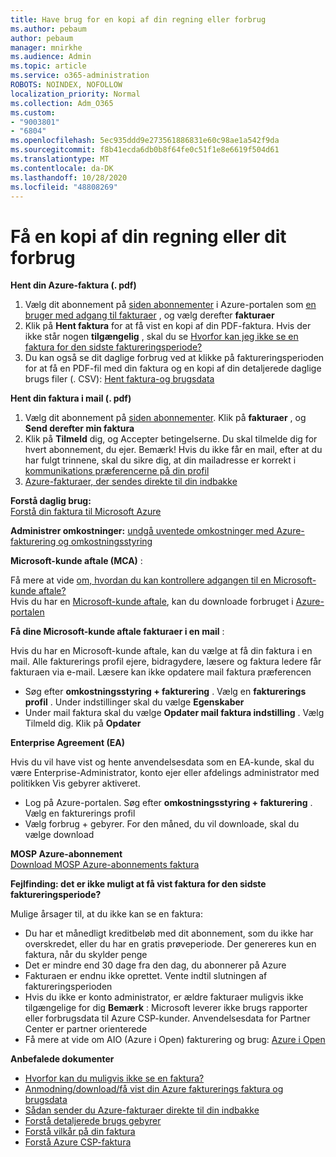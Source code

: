 ```yaml
---
title: Have brug for en kopi af din regning eller forbrug
ms.author: pebaum
author: pebaum
manager: mnirkhe
ms.audience: Admin
ms.topic: article
ms.service: o365-administration
ROBOTS: NOINDEX, NOFOLLOW
localization_priority: Normal
ms.collection: Adm_O365
ms.custom:
- "9003801"
- "6804"
ms.openlocfilehash: 5ec935ddd9e273561886831e60c98ae1a542f9da
ms.sourcegitcommit: f8b41ecda6db0b8f64fe0c51f1e8e6619f504d61
ms.translationtype: MT
ms.contentlocale: da-DK
ms.lasthandoff: 10/28/2020
ms.locfileid: "48808269"
---
```

# <a name="get-a-copy-of-your-bill-or-usage"></a>Få en kopi af din regning eller dit forbrug

**Hent din Azure-faktura (. pdf)**

1. Vælg dit abonnement på [siden abonnementer](https://portal.azure.com/#blade/Microsoft_Azure_Billing/SubscriptionsBlade) i Azure-portalen som [en bruger med adgang til fakturaer](https://docs.microsoft.com/azure/cost-management-billing/manage/manage-billing-access?WT.mc_id=Portal-Microsoft_Azure_Support) , og vælg derefter **fakturaer**
2. Klik på **Hent faktura** for at få vist en kopi af din PDF-faktura. Hvis der ikke står nogen **tilgængelig** , skal du se [Hvorfor kan jeg ikke se en faktura for den sidste faktureringsperiode?](https://docs.microsoft.com/azure/cost-management-billing/manage/download-azure-invoice-daily-usage-date?WT.mc_id=Portal-Microsoft_Azure_Support#noinvoice)
3. Du kan også se dit daglige forbrug ved at klikke på faktureringsperioden for at få en PDF-fil med din faktura og en kopi af din detaljerede daglige brugs filer (. CSV): [Hent faktura-og brugsdata](https://docs.microsoft.com/azure/cost-management-billing/manage/download-azure-invoice-daily-usage-date?WT.mc_id=Portal-Microsoft_Azure_Support)

**Hent din faktura i mail (. pdf)**

1. Vælg dit abonnement på [siden abonnementer](https://ms.portal.azure.com/#blade/Microsoft_Azure_Billing/SubscriptionsBlade). Klik på **fakturaer** , og **Send derefter min faktura**
2. Klik på **Tilmeld** dig, og Accepter betingelserne. Du skal tilmelde dig for hvert abonnement, du ejer. Bemærk! Hvis du ikke får en mail, efter at du har fulgt trinnene, skal du sikre dig, at din mailadresse er korrekt i [kommunikations præferencerne på din profil](https://account.windowsazure.com/profile)
3. [Azure-fakturaer, der sendes direkte til din indbakke](https://azure.microsoft.com/blog/azure-email-invoices/)

**Forstå daglig brug:**  
 [Forstå din faktura til Microsoft Azure](https://docs.microsoft.com/azure/cost-management-billing/understand/review-individual-bill?WT.mc_id=Portal-Microsoft_Azure_Support)  

**Administrer omkostninger:** [undgå uventede omkostninger med Azure-fakturering og omkostningsstyring](https://docs.microsoft.com/azure/cost-management-billing/manage/getting-started?WT.mc_id=Portal-Microsoft_Azure_Support)  

**Microsoft-kunde aftale (MCA)** :

Få mere at vide  [om, hvordan du kan kontrollere adgangen til en Microsoft-kunde aftale?](https://docs.microsoft.com/azure/cost-management-billing/manage/download-azure-invoice-daily-usage-date?WT.mc_id=Portal-Microsoft_Azure_Support#check-access-to-a-microsoft-customer-agreement)  
Hvis du har en [Microsoft-kunde aftale](https://docs.microsoft.com/azure/cost-management-billing/manage/download-azure-invoice-daily-usage-date?WT.mc_id=Portal-Microsoft_Azure_Support#check-access-to-a-microsoft-customer-agreement), kan du downloade forbruget i [Azure-portalen](https://portal.azure.com/)

**Få dine Microsoft-kunde aftale fakturaer i en mail** :

Hvis du har en Microsoft-kunde aftale, kan du vælge at få din faktura i en mail. Alle fakturerings profil ejere, bidragydere, læsere og faktura ledere får fakturaen via e-mail. Læsere kan ikke opdatere mail faktura præferencen

- Søg efter **omkostningsstyring + fakturering** . Vælg en **fakturerings profil** . Under indstillinger skal du vælge **Egenskaber**
- Under mail faktura skal du vælge **Opdater mail faktura indstilling** . Vælg Tilmeld dig. Klik på **Opdater**

**Enterprise Agreement (EA)**

Hvis du vil have vist og hente anvendelsesdata som en EA-kunde, skal du være Enterprise-Administrator, konto ejer eller afdelings administrator med politikken Vis gebyrer aktiveret.

- Log på Azure-portalen. Søg efter **omkostningsstyring + fakturering** . Vælg en fakturerings profil
- Vælg forbrug + gebyrer. For den måned, du vil downloade, skal du vælge download

**MOSP Azure-abonnement**  
[Download MOSP Azure-abonnements faktura](https://docs.microsoft.com/azure/cost-management-billing/understand/download-azure-invoice?WT.mc_id=Portal-Microsoft_Azure_Support#download-your-mosp-azure-subscription-invoice)

**Fejlfinding: det er ikke muligt at få vist faktura for den sidste faktureringsperiode?**

Mulige årsager til, at du ikke kan se en faktura:

- Du har et månedligt kreditbeløb med dit abonnement, som du ikke har overskredet, eller du har en gratis prøveperiode. Der genereres kun en faktura, når du skylder penge
- Det er mindre end 30 dage fra den dag, du abonnerer på Azure
- Fakturaen er endnu ikke oprettet. Vente indtil slutningen af faktureringsperioden
- Hvis du ikke er konto administrator, er ældre fakturaer muligvis ikke tilgængelige for dig **Bemærk** : Microsoft leverer ikke brugs rapporter eller forbrugsdata til Azure CSP-kunder. Anvendelsesdata for Partner Center er partner orienterede
- Få mere at vide om AIO (Azure i Open) fakturering og brug: [Azure i Open](https://azure.microsoft.com/offers/ms-azr-0111p/)

**Anbefalede dokumenter**

- [Hvorfor kan du muligvis ikke se en faktura?](https://docs.microsoft.com/azure/cost-management-billing/understand/download-azure-invoice?WT.mc_id=Portal-Microsoft_Azure_Support#noinvoice)
- [Anmodning/download/få vist din Azure fakturerings faktura og brugsdata](https://docs.microsoft.com/azure/cost-management-billing/manage/download-azure-invoice-daily-usage-date?WT.mc_id=Portal-Microsoft_Azure_Support)
- [Sådan sender du Azure-fakturaer direkte til din indbakke](https://docs.microsoft.com/azure/cost-management-billing/manage/download-azure-invoice-daily-usage-date?WT.mc_id=Portal-Microsoft_Azure_Support)
- [Forstå detaljerede brugs gebyrer](https://docs.microsoft.com/azure/cost-management-billing/understand/review-individual-bill?WT.mc_id=Portal-Microsoft_Azure_Support#csv)
- [Forstå vilkår på din faktura](https://docs.microsoft.com/azure/cost-management-billing/understand/understand-invoice?WT.mc_id=Portal-Microsoft_Azure_Support)
- [Forstå Azure CSP-faktura](https://docs.microsoft.com/partner-center/azure-plan-lp?WT.mc_id=Portal-Microsoft_Azure_Support)

